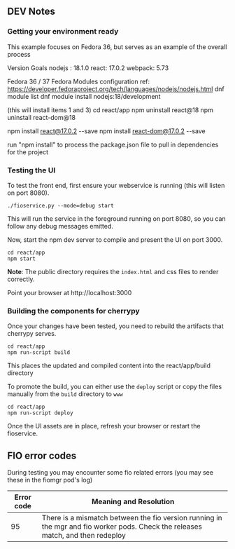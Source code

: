 
## DEV Notes

### Getting your environment ready
This example focuses on Fedora 36, but serves as an example of the overall process

Version Goals
nodejs : 18.1.0
react: 17.0.2
webpack: 5.73


Fedora 36 / 37
Fedora Modules configuration
ref: https://developer.fedoraproject.org/tech/languages/nodejs/nodejs.html
dnf module list
dnf module install nodejs:18/development

(this will install items 1 and 3)
cd react/app
npm uninstall react@18
npm uninstall react-dom@18

npm install react@17.0.2 --save
npm install react-dom@17.0.2 --save

run "npm install" to process the package.json file to pull in dependencies for the project

### Testing the UI
To test the front end, first ensure your webservice is running (this will listen on port 8080). 

```
./fioservice.py --mode=debug start
```
This will run the service in the foreground running on port 8080, so you can follow any debug messages emitted.

Now, start the npm dev server to compile and present the UI on port 3000.

```
cd react/app
npm start
```

**Note**: The public directory requires the `index.html` and css files to render correctly.

Point your browser at http://localhost:3000


### Building the components for cherrypy
Once your changes have been tested, you need to rebuild the artifacts that cherrypy serves.
```
cd react/app
npm run-script build
```
This places the updated and compiled content into the react/app/build directory

To promote the build, you can either use the `deploy` script or copy the files manually from the `build` directory to `www` 
```
cd react/app
npm run-script deploy
```

Once the UI assets are in place, refresh your browser or restart the fioservice.

## FIO error codes
During testing you may encounter some fio related errors (you may see these in the fiomgr pod's log)

| Error code | Meaning and Resolution |
|------------|------------------------|
| 95 | There is a mismatch between the fio version running in the mgr and fio worker pods. Check the releases match, and then redeploy |
